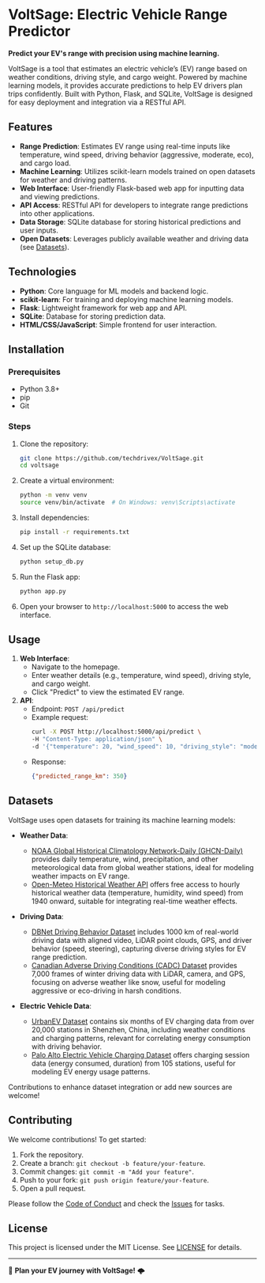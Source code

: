 # VoltSage: Electric Vehicle Range Predictor

**Predict your EV's range with precision using machine learning.**

VoltSage is a tool that estimates an electric vehicle’s (EV) range based on weather conditions, driving style, and cargo weight. Powered by machine learning models, it provides accurate predictions to help EV drivers plan trips confidently. Built with Python, Flask, and SQLite, VoltSage is designed for easy deployment and integration via a RESTful API.

## Features
- **Range Prediction**: Estimates EV range using real-time inputs like temperature, wind speed, driving behavior (aggressive, moderate, eco), and cargo load.
- **Machine Learning**: Utilizes scikit-learn models trained on open datasets for weather and driving patterns.
- **Web Interface**: User-friendly Flask-based web app for inputting data and viewing predictions.
- **API Access**: RESTful API for developers to integrate range predictions into other applications.
- **Data Storage**: SQLite database for storing historical predictions and user inputs.
- **Open Datasets**: Leverages publicly available weather and driving data (see [Datasets](#datasets)).

## Technologies
- **Python**: Core language for ML models and backend logic.
- **scikit-learn**: For training and deploying machine learning models.
- **Flask**: Lightweight framework for web app and API.
- **SQLite**: Database for storing prediction data.
- **HTML/CSS/JavaScript**: Simple frontend for user interaction.

## Installation

### Prerequisites
- Python 3.8+
- pip
- Git

### Steps
1. Clone the repository:
   ```bash
   git clone https://github.com/techdrivex/VoltSage.git
   cd voltsage
   ```
2. Create a virtual environment:
   ```bash
   python -m venv venv
   source venv/bin/activate  # On Windows: venv\Scripts\activate
   ```
3. Install dependencies:
   ```bash
   pip install -r requirements.txt
   ```
4. Set up the SQLite database:
   ```bash
   python setup_db.py
   ```
5. Run the Flask app:
   ```bash
   python app.py
   ```
6. Open your browser to `http://localhost:5000` to access the web interface.

## Usage
1. **Web Interface**:
   - Navigate to the homepage.
   - Enter weather details (e.g., temperature, wind speed), driving style, and cargo weight.
   - Click "Predict" to view the estimated EV range.
2. **API**:
   - Endpoint: `POST /api/predict`
   - Example request:
     ```bash
     curl -X POST http://localhost:5000/api/predict \
     -H "Content-Type: application/json" \
     -d '{"temperature": 20, "wind_speed": 10, "driving_style": "moderate", "cargo_weight": 100}'
     ```
   - Response:
     ```json
     {"predicted_range_km": 350}
     ```

## Datasets
VoltSage uses open datasets for training its machine learning models:

- **Weather Data**: 
  - [NOAA Global Historical Climatology Network-Daily (GHCN-Daily)](https://www.ncei.noaa.gov/products/land-based-station/global-historical-climatology-network-daily) provides daily temperature, wind, precipitation, and other meteorological data from global weather stations, ideal for modeling weather impacts on EV range.[](https://light.princeton.edu/datasets/automated_driving_dataset/)
  - [Open-Meteo Historical Weather API](https://open-meteo.com/en/docs/historical-weather-api) offers free access to hourly historical weather data (temperature, humidity, wind speed) from 1940 onward, suitable for integrating real-time weather effects.[](https://www.nature.com/articles/s41597-025-04874-4)

- **Driving Data**:
  - [DBNet Driving Behavior Dataset](http://dbnet.aitrans.online/) includes 1000 km of real-world driving data with aligned video, LiDAR point clouds, GPS, and driver behavior (speed, steering), capturing diverse driving styles for EV range prediction.[](https://medium.com/analytics-vidhya/datasets-for-machine-learning-in-autonomous-vehicles-dd13bae5925b)
  - [Canadian Adverse Driving Conditions (CADC) Dataset](https://cadcd.uwaterloo.ca/) provides 7,000 frames of winter driving data with LiDAR, camera, and GPS, focusing on adverse weather like snow, useful for modeling aggressive or eco-driving in harsh conditions.[](http://cadcd.uwaterloo.ca/)

- **Electric Vehicle Data**:
  - [UrbanEV Dataset](https://www.nature.com/articles/s41597-025-03136-7) contains six months of EV charging data from over 20,000 stations in Shenzhen, China, including weather conditions and charging patterns, relevant for correlating energy consumption with driving behavior.[](https://www.nature.com/articles/s41597-025-04874-4)
  - [Palo Alto Electric Vehicle Charging Dataset](https://data.paloalto.ca.us/datastreams/97212/electric-vehicle-charging-station-usage-july-2011-dec-2020/) offers charging session data (energy consumed, duration) from 105 stations, useful for modeling EV energy usage patterns.[](https://www.sciencedirect.com/science/article/abs/pii/S0306261924001843)

Contributions to enhance dataset integration or add new sources are welcome!

## Contributing
We welcome contributions! To get started:
1. Fork the repository.
2. Create a branch: `git checkout -b feature/your-feature`.
3. Commit changes: `git commit -m "Add your feature"`.
4. Push to your fork: `git push origin feature/your-feature`.
5. Open a pull request.

Please follow the [Code of Conduct](CODE_OF_CONDUCT.md) and check the [Issues](https://github.com/your-username/voltsage/issues) for tasks.

## License
This project is licensed under the MIT License. See [LICENSE](LICENSE) for details.

---

🚗 **Plan your EV journey with VoltSage!** 🌩️
